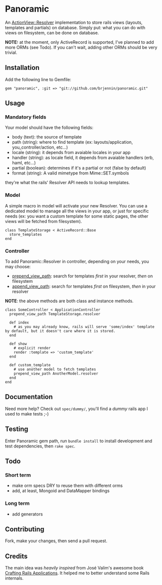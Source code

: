 # Panoramic
An [ActionView::Resolver] implementation to store rails views (layouts, templates and partials) on database. Simply put: what you can do with views on filesystem, can be done on database.

**NOTE:** at the moment, only ActiveRecord is supported, I've planned to add more ORMs (see Todo). If you can't wait, adding other ORMs should be very trivial.

## Installation
Add the following line to Gemfile:

```
gem "panoramic", :git => "git://github.com/brjennin/panoramic.git"
```

## Usage

### Mandatory fields
Your model should have the following fields:

* body (text): the source of template
* path (string): where to find template (ex: layouts/application,
  you_controller/action, etc...)
* locale (string): it depends from avaiable locales in your app
* handler (string): as locale field, it depends from avaiable handlers
  (erb, haml, etc...)
* partial (boolean): determines if it's a partial or not (false by
  default)
* format (string): A valid mimetype from Mime::SET.symbols

they're what the rails' Resolver API needs to lookup templates.

### Model
A simple macro in model will activate your new Resolver. You can use a dedicated model to manage all the views in your app, or just for specific needs (ex: you want a custom template for some static pages, the other views will be fetched from filesystem).

```
class TemplateStorage < ActiveRecord::Base
  store_templates
end
```

### Controller
To add Panoramic::Resolver in controller, depending on your needs, you may choose:

* [prepend_view_path]: search for templates *first* in your resolver, *then* on filesystem
* [append_view_path]: search for templates *first* on filesystem, *then* in your resolver

**NOTE**: the above methods are both class and instance methods.


```
class SomeController < ApplicationController
  prepend_view_path TemplateStorage.resolver

  def index
    # as you may already know, rails will serve 'some/index' template by default, but it doesn't care where it is stored.
  end

  def show
    # explicit render
    render :template => 'custom_template'
  end

  def custom_template
    # use another model to fetch templates
    prepend_view_path AnotherModel.resolver
  end
end
```

## Documentation
Need more help? Check out ```spec/dummy/```, you'll find a *dummy* rails app I used to make tests ;-)

## Testing
Enter Panoramic gem path, run ```bundle install``` to install development and test dependencies, then ```rake spec```.


## Todo
### Short term
* make orm specs DRY to reuse them with different orms
* add, at least, Mongoid and DataMapper bindings
### Long term
* add generators

## Contributing
Fork, make your changes, then send a pull request.

## Credits
The main idea was *heavily inspired* from José Valim's awesome book [Crafting Rails Applications]. It helped me to better understand some Rails internals.

[ActionView::Resolver]: http://api.rubyonrails.org/classes/ActionView/Resolver.html
[append_view_path]: http://apidock.com/rails/AbstractController/ViewPaths/ClassMethods/append_view_path
[prepend_view_path]: http://apidock.com/rails/AbstractController/ViewPaths/ClassMethods/prepend_view_path
[Crafting Rails Applications]: http://pragprog.com/titles/jvrails/crafting-rails-applications
